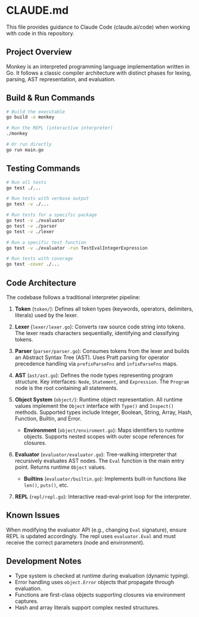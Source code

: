 # CLAUDE.md

This file provides guidance to Claude Code (claude.ai/code) when working with code in this repository.

## Project Overview

Monkey is an interpreted programming language implementation written in Go. It follows a classic compiler architecture with distinct phases for lexing, parsing, AST representation, and evaluation.

## Build & Run Commands

```bash
# Build the executable
go build -o monkey

# Run the REPL (interactive interpreter)
./monkey

# Or run directly
go run main.go
```

## Testing Commands

```bash
# Run all tests
go test ./...

# Run tests with verbose output
go test -v ./...

# Run tests for a specific package
go test -v ./evaluator
go test -v ./parser
go test -v ./lexer

# Run a specific test function
go test -v ./evaluator -run TestEvalIntegerExpression

# Run tests with coverage
go test -cover ./...
```

## Code Architecture

The codebase follows a traditional interpreter pipeline:

1. **Token** (`token/`): Defines all token types (keywords, operators, delimiters, literals) used by the lexer.

2. **Lexer** (`lexer/lexer.go`): Converts raw source code string into tokens. The lexer reads characters sequentially, identifying and classifying tokens.

3. **Parser** (`parser/parser.go`): Consumes tokens from the lexer and builds an Abstract Syntax Tree (AST). Uses Pratt parsing for operator precedence handling via `prefixParseFns` and `infixParseFns` maps.

4. **AST** (`ast/ast.go`): Defines the node types representing program structure. Key interfaces: `Node`, `Statement`, and `Expression`. The `Program` node is the root containing all statements.

5. **Object System** (`object/`): Runtime object representation. All runtime values implement the `Object` interface with `Type()` and `Inspect()` methods. Supported types include Integer, Boolean, String, Array, Hash, Function, Builtin, and Error.
   - **Environment** (`object/enviroment.go`): Maps identifiers to runtime objects. Supports nested scopes with outer scope references for closures.

6. **Evaluator** (`evaluator/evaluator.go`): Tree-walking interpreter that recursively evaluates AST nodes. The `Eval` function is the main entry point. Returns runtime `Object` values.
   - **Builtins** (`evaluator/builtin.go`): Implements built-in functions like `len()`, `puts()`, etc.

7. **REPL** (`repl/repl.go`): Interactive read-eval-print loop for the interpreter.

## Known Issues

When modifying the evaluator API (e.g., changing `Eval` signature), ensure REPL is updated accordingly. The repl uses `evaluator.Eval` and must receive the correct parameters (node and environment).

## Development Notes

- Type system is checked at runtime during evaluation (dynamic typing).
- Error handling uses `object.Error` objects that propagate through evaluation.
- Functions are first-class objects supporting closures via environment captures.
- Hash and array literals support complex nested structures.
